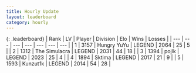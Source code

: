 ```yaml
---
title: Hourly Update
layout: leaderboard
category: hourly
---
```


{: .leaderboard}
| Rank | LV | Player | Division | Elo | Wins | Losses |
| --- | --- | --- | --- | --- | --- | --- |
| <span data-change="0">1</span> | 3157 | <span title="ID: 164871">Hungry YuYu</span> | LEGEND | <span data-change="0">2064</span> | <span data-change="0">25</span> | <span data-change="0">5</span> |
| <span data-change="0">2</span> | 1312 | <span title="ID: 366840">The Simulacra</span> | LEGEND | <span data-change="0">2031</span> | <span data-change="0">44</span> | <span data-change="0">18</span> |
| <span data-change="0">3</span> | 1394 | <span title="ID: 4783">pojlk</span> | LEGEND | <span data-change="6">2023</span> | <span data-change="1">25</span> | <span data-change="0">4</span> |
| <span data-change="0">4</span> | 1894 | <span title="ID: 353063">Sktima</span> | LEGEND | <span data-change="0">2017</span> | <span data-change="0">21</span> | <span data-change="0">9</span> |
| <span data-change="0">5</span> | 1593 | <span title="ID: 392407">Kunzut1k</span> | LEGEND | <span data-change="0">2014</span> | <span data-change="0">54</span> | <span data-change="0">28</span> |